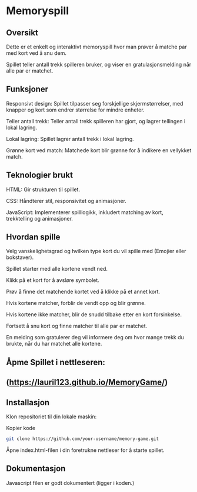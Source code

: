 # Memoryspill

## Oversikt

Dette er et enkelt og interaktivt memoryspill hvor man prøver å matche par med kort ved å snu dem. 

Spillet teller antall trekk spilleren bruker, og viser en gratulasjonsmelding når alle par er matchet.

## Funksjoner

Responsivt design: Spillet tilpasser seg forskjellige skjermstørrelser, med knapper og kort som endrer størrelse for mindre enheter.

Teller antall trekk: Teller antall trekk spilleren har gjort, og lagrer tellingen i lokal lagring.

Lokal lagring: Spillet lagrer antall trekk i lokal lagring.

Grønne kort ved match: Matchede kort blir grønne for å indikere en vellykket match.

## Teknologier brukt
HTML: Gir strukturen til spillet.

CSS: Håndterer stil, responsivitet og animasjoner.

JavaScript: Implementerer spilllogikk, inkludert matching av kort, trekktelling og animasjoner.

## Hvordan spille

Velg vanskelighetsgrad og hvilken type kort du vil spille med (Emojier eller bokstaver).

Spillet starter med alle kortene vendt ned.

Klikk på et kort for å avsløre symbolet.

Prøv å finne det matchende kortet ved å klikke på et annet kort.

Hvis kortene matcher, forblir de vendt opp og blir grønne.

Hvis kortene ikke matcher, blir de snudd tilbake etter en kort forsinkelse.

Fortsett å snu kort og finne matcher til alle par er matchet.

En melding som gratulerer deg vil informere deg om hvor mange trekk du brukte, når du har matchet alle kortene.

## Åpme Spillet i nettleseren:

## (https://lauril123.github.io/MemoryGame/)

## Installasjon
Klon repositoriet til din lokale maskin:


Kopier kode
```bash
git clone https://github.com/your-username/memory-game.git
```

Åpne index.html-filen i din foretrukne nettleser for å starte spillet.

## Dokumentasjon

Javascript filen er godt dokumentert (ligger i koden.)
